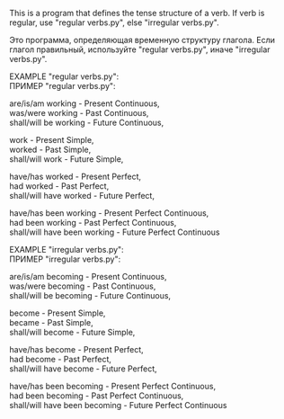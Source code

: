 This is a program that defines the tense structure of a verb.
If verb is regular, use "regular verbs.py", else "irregular verbs.py".

Это программа, определяющая временную структуру глагола.
Если глагол правильный, используйте "regular verbs.py", иначе "irregular verbs.py".

EXAMPLE "regular verbs.py":  
ПРИМЕР "regular verbs.py":

are/is/am working - Present Continuous,  
was/were working - Past Continuous,  
shall/will be working - Future Continuous,

work - Present Simple,  
worked - Past Simple,  
shall/will work - Future Simple,

have/has worked - Present Perfect,  
had worked - Past Perfect,  
shall/will have worked - Future Perfect,

have/has been working - Present Perfect Continuous,  
had been working - Past Perfect Continuous,  
shall/will have been working - Future Perfect Continuous

EXAMPLE "irregular verbs.py":  
ПРИМЕР "irregular verbs.py":

are/is/am becoming - Present Continuous,  
was/were becoming - Past Continuous,  
shall/will be becoming - Future Continuous,

become - Present Simple,  
became - Past Simple,  
shall/will become - Future Simple,

have/has become - Present Perfect,  
had become - Past Perfect,  
shall/will have become - Future Perfect,

have/has been becoming - Present Perfect Continuous,  
had been becoming - Past Perfect Continuous,  
shall/will have been becoming - Future Perfect Continuous
